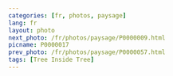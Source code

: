 ```yaml
---
categories: [fr, photos, paysage]
lang: fr
layout: photo
next_photo: /fr/photos/paysage/P0000009.html
picname: P0000017
prev_photo: /fr/photos/paysage/P0000057.html
tags: [Tree Inside Tree]
---
```

